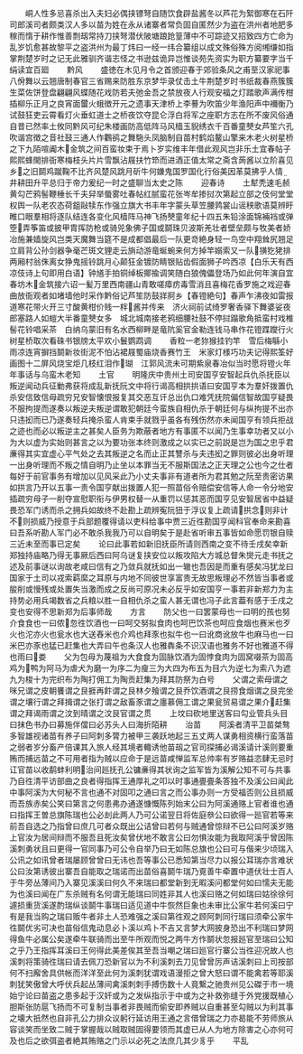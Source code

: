 <!-- { "loadSidebar": true } -->
　　峒人性多忌喜杀出入夫妇必偶挟镖弩自随饮食辟盐酱冬以芦花为絮御寒在石阡司郎溪司者颇类汉人多以苗为姓在永从诸寨者常负固自匿然少为盗在洪州者地肥多稼而惰于耕作惟善剽刼常持刀挟弩潜伏陂塘踉跄篁薄中不可踪迹又招致四方亡命为乱岁饥愈甚故黎平之盗洪州为最丁炜曰一经一纬合纂组以成文殊俗殊方阅缃缣如指掌荆楚岁时之记无此雅驯齐谐志怪之书逊兹诡异岂惟谈苑先资实为职方纂要字当千绢读宜百廻
　　黔风
　　盛徳在木见月令之首颁迎春于郊验条风之甫至汉家祀事八佾舞以云翘唐制春官三省赐来防胜东京梦华录仗击土牛荆楚岁时书纸裁春燕簇簇生菜佐饼登盘翩翩风蝶随花戏防若夫弛金吾之禁放夜人行观安福之灯踏歌声满传柑插柳乐正月之良宵面蠒火蛾徴开元之遗事天津桥上李謩为吹笛少年渔阳声中襧衡乃试鼓狂吏云霄看灯火垂虹道士之桥夜饮夺昆仑浮白将军之座职方志在所不废风俗通自昔已然率土攸同黔风可纪朱楼画防高低阵马风樯玉貎绣衣千百番童僰女芦笙六孔吹谐宫徴之音社鼓三通人作鸜鹆之舞駞头凤脑制自苗村鹤焰鳌山擎来木老火树星桥之下九陌喧阗木金筑之间百蛮妆束于焉卜岁实维丰年借此观风岂非乐土宜春帖子熙熙蜂閙排衙寒梅枝头片片雪飘沾屐扶竹笻而进酒正值太常之斋含蒟酱以立阶喜见乡之旧鬬鸡蹴鞠不比齐风楚风跳月斫牛何嫌鬼国罗国化行俗美因革莫拂乎人情井耕田升平总归于帝力爰纪一时之盛聊当太史之陈
　　迎春诗
　　土犎秃速毛赪黄勾芒鸦髻鞭棰长千夫舁举蜃雾吐春帖红腻蛮花张岑牟掺挝次第起立部之伎何堂堂权舆一队老农态荷鉏敺犊东作强立旗大书丰年字蒙头草笠腰鹑裳山谣秧歌语莫辨盱睢口眼羣相将逐队结连各变化风樯阵马神飞扬僰童年纪十四五朱铅涂面锦裲裆或弹箜弄筝笛或披甲胄挥防枪或骑兕象佛子国或鬬珠贝波斯羌壮者壁垒颇与牧美者娇冶施兼嫱旋风岂类天魔舞当筵不是成都倡最后一队更竒絶身轻一鸟空中翔耸尻翘足立肩背公孙剑器争毫芒斑文貍走云旓动游竜蜒蜿来何方掉竿嫋索又一队獚犵狫排两厢村翁侏离女狰鬼摇铃跳月心颠狂金镀防睛银贴齿假面狮子吟西凉【白乐天有西凉伎诗上句即用白语】钟馗手拍铜绰板揶揄调笑随白狼傀儡登场乃如此何年演自宜春坊木金筑接六诏一髪万里西南疆山青敢嗟瘴疠毒雪消且喜梅花香罗施之戏迎春曲放衙观者如堵墙他时采作黔俗记芦笙防鼓牂牁乡【春镫絶句】春声乍沸夜如雷报道寒花带火开三寸酸黄柑价贱一柈酱并传来　济火祠前试绮罗奢香驿下舞婆娑夜郎塞路人如螘大半番童僰女多　城北城南接老鸦细腰社鼓不停挝蹋歌角抵蛮村戏椎髻花铃唱采茶　白纳乌蒙旧有名水西柳畔是竜阬奚官金勒连钱马串作花镫蹀躞行火树星桥取次看硃书银牓太平欢小鬟鹦鹉调
　　香粒一老狝猴挂钓竿　雪后梅緐小雨凉连宵摒挡鬬新妆街泥不怕沾裙屐蜀庙烧香赛竹王　米家灯様巧功夫记得熙筌好画图十二屏风烧宝炬几枝红泪作瑚　江郭风流未可期紫泉春冶似当时愿将镫火年年事话与乌蛮木老知
　　土官
　　明隆庆中贵州土司安国亨安智起兵仇杀抚臣以叛逆闻动兵征勦弗获将成乱新抚阮文中将行谒高相拱拱语曰安国亨本为羣奸拨置仇杀安信致信母疏穷兄安智懐恨报复其交恶互讦总出仇口难凭抚院偏信智故国亨疑畏不服拘提而遂奏以叛逆夫叛逆谓敢犯朝廷今蛮族自相仇杀于朝廷何与纵拘提不出亦只违抝而已乃遂奏轻兵掩杀蛮人肯束手就戮乎虽各有残伤然亦未闻国亨有领兵拒战之迹也而必以叛逆主之甚矣人臣务为欺蔽者地方有事匿不以闻乃生事幸功者又以小为大以虚为实始则甚言之以为要功张本终则激成之以实已之前説是岂为国之忠乎君亷得其实宜虚心平气处之去其叛逆之名而止正其讐杀与夫违抝之罪则彼必出身听理一出身听理而不叛之情自明乃止坐以本罪当无不服斯国法之正天理之公也今之仕者每好于前官事务有增加以见风采此乃小丈夫事非有道者所为君其勉之阮至贵密访果如拱言乃开以五事一责令国亨献出拨置人犯一照苗俗令赔偿安信等人命一令分地安插疏穷母子一削夺宣慰职衔与伊男权替一从重罚以惩其恶而国亨见安智居省中益疑畏恐军门诱而杀之拥兵如故终不赴勘上疏辨寃阮狃于浮议复上疏请拱念则非计不则损威乃授意于兵部题覆得请以吏科给事中贾三近徃勘国亨闻科官奉命来勘喜曰吾系听勘人军门必不敢杀我我乃可以自明矣于是赴省听审五事皆如命愿罚银自赎三近未至而事已定矣
　　论曰此事若如新旧抚臣所请则西南之变不待壬戌矣幸新郑独持庙略乃得无事厥后西曰阿乌谜复挟安位以叛攻陷大方城总督朱爕元走书抚之述及前事谜以询故老咸曰信有之乃敛兵就抚如出一辙也吾因是而重有感矣冯犹龙曰国家于土司以戎索羁縻之耳原与内地不同彼世享富贵无故思叛理必不然皆当事者或朘削或慢残或处置失当激而成之反尚可原况未必反乎如安国亨一事若非新郑力为主持势必用兵竭数省之兵粮以胜一自相仇杀之蛮人甚无谓也冯子此言葢有感于壬戌之变也安得不思新郑为后事师哉
　　方言
　　防父也一曰罢蒙母也一曰明的孩也努介食食也一曰侬忽徃饮酒也一曰呵交努拟食肉也呵巴饮茶也呵应食烟也赛米也歹火也沱亦火也瓮水也大送舂米也介鸡也拜豕也拟牛也一曰讹商讹放牛也麻马也一曰米巴亦豕也猛已赶集也大弄曰午也条汉人也雅犇条不识汉语也雅务不好也雅道不得也雨曰娄
　　父为包母为蔑祖为大食食为固脉饮酒为固悖食肉为固窝啜茶为固高鸡为鸭为阿马为虐犬为磨一为序二为廋三为大四为布五为目六为逆七为索八为遮九为梭十为完织布为陶打佣工为陶贡赶集为拜其防祭为白号
　　父谓之索母谓之咪兄谓之皮朝饔谓之艮捱再飰谓之艮林夕飱谓之艮乔饮酒谓之艮捞食烟谓之艮完坐谓之壤行谓之拜揖谓之张打谓之敌畜豕谓之廛慕佣工谓之果瓮贸易谓之果介赶集谓之拜谒雨谓之汶到晴谓之汶艮官谓之贯
　　上坟曰砍地里送客曰勾业管兵头目曰抹色书办曰募施伴儅曰必苏头人曰海折陌耕
　　治苗
　　阿溪者清平卫苗桀骜多智雄视诸苗有养子曰阿刺多膂力被甲三袭跃地起三五丈两人谋勇相资横行蛮落苗之弱者岁分畜产倍课其入旅人经其境者輙诱他苗刼之官司探捕必谒溪请计溪则要重贿而捕远苗之不可用者指为贼以应命于是远苗咸惮监军总帅率有岁赂益恣肆无忌时讧官苗以收鹬蚌利明治间廵抚孔公镛亷得其状询之监军皆为溪解公知不可与共事乃自徃清平访部曲之良者得指挥王通厚礼之叩以时事通亹亹条答独不及溪公曰闻此中事阿溪为大何秘不言也通不对固叩之通曰言之而公事办则一方受福否则公且损威而吾族赤矣公笑曰第言之何患弗办通遂慷慨陈列始末公曰为阿溪通赂上官者谁也通曰指挥王曽总旗陈瑞也公必刦此两人乃可公诺翌日将佐庭叅公曰欲得一廵官若等来前吾自选之乃指曾曰庶几可者众既出公诘曾曰若何与贼通曾惊辩不已公曰阿溪岁赂上官汝为居间辩而不服吾且死汝矣曾伏地不敢言公曰勿惧汝能为我取阿溪乎曾因陈溪刺勇状且曰更得一官同事乃可公令自举乃曰无如陈总旗也公曰可与偕来少顷瑞入公讯之如讯曾者瑞屡顾曾曾曰无讳也吾等事公已悉知第当尽力以报公耳瑞亦言难状公曰汝第诱彼出寨吾自能取之瑞诺而出苗俗喜鬬牛瑞乃覔善牛牵置中道伏壮士百人于牛旁丛薄间乃入寨见溪溪曰何久不来瑞曰都堂新到无暇溪问都堂何如曰懦夫无能为也溪曰闻在广东杀贼有名何谓无能瑞曰同姓非其人也溪曰赂之何如瑞曰姑徐徐何遽损重货溪遂酌瑞纵谈鬬牛事瑞曰适见道中牛恢然巨象也未审比公家牛若何溪曰宁有是我当购之瑞曰贩牛者非土人恐难强之溪曰第徃观之顾阿刺同行瑞曰须牵公家牛徃鬬优劣可决也苗俗信鬼动息必卜溪以鸡卜不吉又言梦大网披身恐出不利瑞曰梦网得鱼牛必属公矣遂牵牛联骑而出至牛所观而悦之两牛方作鬬状忽报廵官至瑞曰公知之乎乃王指挥耳溪曰王何得此美差俟其至吾当嘲之瑞曰廵官行寨公当徃迎况故人也溪刺将策骑徃瑞曰请去佩刀恐新官以为不利溪刺去刀见曾曾厉声诘溪刺曰上司按部何不扫廨舍具供帐而洋洋至此何为溪刺犹谓戏语漫拒之曾大怒曰谓不能禽若等耶溪刺犹笑傲曾大呼伏兵起丛薄间禽溪刺刺手搏伤数十人竟繋之驰贵州见公磔于市一境始宁论曰苗盗之患多起于汉奸或为之发纵指示于中或为之补救弥缝于外党援既植心胆斯张防扈飞扬而不可复制当事者非畏贼而偷安即养贼以自重甚至勾贼以为利其事之壊大扺然也自非孔公力排众议躬行延访用王通之言借曾瑞之力亦曷能不劳师旅从容谈笑而坐致二贼于掌握哉以贼取贼固得要领而其虚已从人为地方除害之心亦何可及也后之欲弭盗者絶其贿赂之门示以必死之法庶几其少豸乎
　　平乱
